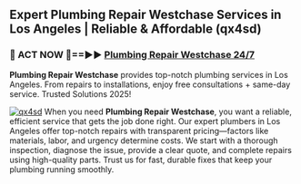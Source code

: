 ## Expert Plumbing Repair Westchase Services in Los Angeles | Reliable & Affordable (qx4sd)  

<h3>🚿 ACT NOW 🌟==►► <a href="https://tinyurl.com/2ne6vx2x" rel="nofollow">Plumbing Repair Westchase 24/7</a></h3>

**Plumbing Repair Westchase** provides top-notch plumbing services in Los Angeles. From repairs to installations, enjoy free consultations + same-day service. Trusted Solutions 2025!

[![qx4sd](https://i.imgur.com/4PFF4AK.jpeg)](https://tinyurl.com/2ne6vx2x)
When you need **Plumbing Repair Westchase**, you want a reliable, efficient service that gets the job done right. Our expert plumbers in Los Angeles offer top-notch repairs with transparent pricing—factors like materials, labor, and urgency determine costs. We start with a thorough inspection, diagnose the issue, provide a clear quote, and complete repairs using high-quality parts. Trust us for fast, durable fixes that keep your plumbing running smoothly.